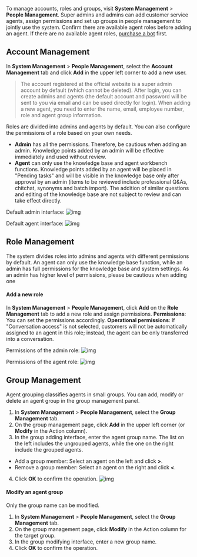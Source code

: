 ﻿To manage accounts, roles and groups, visit **System Management** > **People Management**.
Super admins and admins can add customer service agents, assign permissions and set up groups in people management to jointly use the system. Confirm there are available agent roles before adding an agent. If there are no available agent roles, [purchase a bot](https://buy.cloud.tencent.com/ticsr) first.

## Account Management              
In **System Management** > **People Management**, select the **Account Management** tab and click **Add** in the upper left corner to add a new user.
                      
> The account registered at the official website is a super admin account by default (which cannot be deleted). After login, you can create admins and agents (the default account and password will be sent to you via email and can be used directly for login). When adding a new agent, you need to enter the name, email, employee number, role and agent group information.

Roles are divided into admins and agents by default. You can also configure the permissions of a role based on your own needs.

- **Admin** has all the permissions.  Therefore, be cautious when adding an admin. Knowledge points added by an admin will be effective immediately and used without review.
- **Agent** can only use the knowledge base and agent workbench functions. Knowledge points added by an agent will be placed in "Pending tasks" and will be visible in the knowledge base only after approval by an admin (items to be reviewed include professional Q&As, chitchat, synonyms and batch import). The addition of similar questions and editing of the knowledge base are not subject to review and can take effect directly.

Default admin interface:
![img](https://iask.qq.com/static/docs/images/add_staff_2.png)

Default agent interface:
![img](https://iask.qq.com/static/docs/images/add_staff_3.png)

## Role Management

The system divides roles into admins and agents with different permissions by default. An agent can only use the knowledge base function, while an admin has full permissions for the knowledge base and system settings. As an admin has higher level of permissions, please be cautious when adding one

#### Add a new role

In **System Management** > **People Management**, click **Add** on the **Role Management** tab to add a new role and assign permissions.
**Permissions**: You can set the permissions accordingly.
**Operational permissions**: If "Conversation access" is not selected, customers will not be automatically assigned to an agent in this role; instead, the agent can be only transferred into a conversation.

Permissions of the admin role:
![img](https://iask.qq.com/static/docs/images/manage_role_2.png)

Permissions of the agent role:
![img](https://iask.qq.com/static/docs/images/manage_role_3.png)

## Group Management

Agent grouping classifies agents in small groups. You can add, modify or delete an agent group in the group management panel.
1. In **System Management** > **People Management**, select the **Group Management** tab.
2. On the group management page, click **Add** in the upper left corner (or **Modify** in the Action column).
3. In the group adding interface, enter the agent group name. The list on the left includes the ungrouped agents, while the one on the right include the grouped agents. 
 - Add a group member: Select an agent on the left and click **>**.
 - Remove a group member: Select an agent on the right and click **<**.
4. Click **OK** to confirm the operation.
   ![img](https://main.qcloudimg.com/raw/92ba9ba78d3edc2fea3a774b57dfc5e2.png)

#### Modify an agent group
Only the group name can be modified.
1. In **System Management** > **People Management**, select the **Group Management** tab.
2. On the group management page, click **Modify** in the Action column for the target group.
3. In the group modifying interface, enter a new group name.
4. Click **OK** to confirm the operation.
